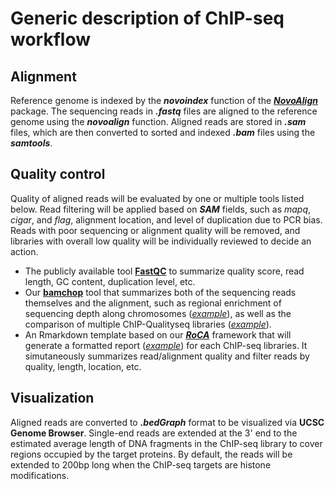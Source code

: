 # Generic description of ChIP-seq workflow

## Alignment

Reference genome is indexed by the ***novoindex*** function of the [***NovoAlign***](http://www.novocraft.com/products/novoalign) package. The sequencing reads in ***.fastq*** files are aligned to the reference genome using the ***novoalign*** function. Aligned reads are stored in ***.sam*** files, which are then converted to sorted and indexed ***.bam*** files using the ***samtools***. 

## Quality control

Quality of aligned reads will be evaluated by one or multiple tools listed below. Read filtering will be applied based on ***SAM*** fields, such as _mapq_, _cigar_, and _flag_, alignment location, and level of duplication due to PCR bias. Reads with poor sequencing or alignment quality will be removed, and libraries with overall low quality will be individually reviewed to decide an action.  

  - The publicly available tool **[FastQC](https://www.bioinformatics.babraham.ac.uk/projects/fastqc/)** to summarize quality score, read length, GC content, duplication level, etc.
  - Our **[bamchop](https://bmcbioinformatics.biomedcentral.com/articles/10.1186/1471-2105-14-S11-S3)** tool that summarizes both of the sequencing reads themselves and the alignment, such as regional enrichment of sequencing depth along chromosomes (_[example](https://github.com/zhezhangsh/MyMethods/blob/master/examples/chipseq/bamchop_histone.pdf)_), as well as the comparison of multiple ChIP-Qualityseq libraries (_[example](https://github.com/zhezhangsh/MyMethods/blob/master/examples/chipseq/bamchop_multi.pdf)_). 
  - An Rmarkdown template based on our ***[RoCA](https://github.com/zhezhangsh/RoCA)*** framework that will generate a formatted report (_[example](https://github.com/zhezhangsh/MyMethods/blob/master/examples/chipseq/filter_read.pdf)_) for each ChIP-seq libraries. It simutaneously summarizes read/alignment quality and filter reads by quality, length, location, etc.

## Visualization

Aligned reads are converted to ***.bedGraph*** format to be visualized via **UCSC Genome Browser**. Single-end reads are extended at the 3' end to the estimated average length of DNA fragments in the ChIP-seq library to cover regions occupied by the target proteins. By default, the reads will be extended to 200bp long when the ChIP-seq targets are histone modifications.


